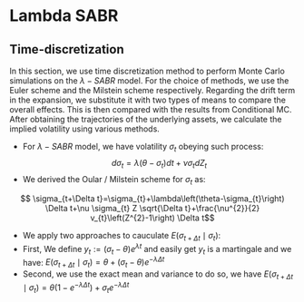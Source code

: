 # Lambda SABR

## Time-discretization
In this section, we use time discretization method to perform Monte Carlo simulations on the $\lambda -SABR$ model. For the choice of methods, we use the Euler scheme and the Milstein scheme respectively. Regarding the drift term in the expansion, we substitute it with two types of means to compare the overall effects. This is then compared with the results from Conditional MC. After obtaining the trajectories of the underlying assets, we calculate the implied volatility using various methods.

* For $\lambda-SABR$ model, we have volatility $\sigma_{t}$ obeying such process:
$$d \sigma_{t}=\lambda\left(\theta-\sigma_{t}\right) d t+\nu \sigma_{t} d Z_{t}$$
* We derived the Oular / Milstein scheme for $\sigma_{t}$ as:

$$ \sigma_{t+\Delta t}=\sigma_{t}+\lambda\left(\theta-\sigma_{t}\right) \Delta t+\nu \sigma_{t} Z \sqrt{\Delta t}+\frac{\nu^{2}}{2} v_{t}\left(Z^{2}-1\right) \Delta t$$

* We apply two approaches to cauculate $E\left(\sigma_{t+\Delta t}\mid \sigma_{t} \right)$:
* First, We define $y_{t}:=\left(\sigma_{t} - \theta \right )e^{\lambda t}$ and easily get $y_{t}$ is a martingale and we have:
$E\left (\sigma_{t+\Delta t} \mid  \sigma_{t} \right)=\theta + \left(\sigma_{t} - \theta \right )e^{-\lambda \Delta t}$
* Second, we use the exact mean and variance to do so, we have $E\left (\sigma_{t+\Delta t}\mid  \sigma_{t}\right)=\theta \left ( 1-e^{-\lambda \Delta t}\right) + \sigma_{t}e^{-\lambda \Delta t}$










